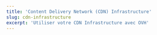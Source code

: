```yaml
---
title: 'Content Delivery Network (CDN) Infrastructure'
slug: cdn-infrastructure
excerpt: 'Utiliser votre CDN Infrastructure avec OVH'
---
```


